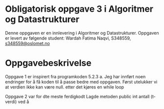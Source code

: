 # Obligatorisk oppgave 3 i Algoritmer og Datastrukturer

Denne oppgaven er en innlevering i Algoritmer og Datastrukturer. 
Oppgaven er levert av følgende student:
Wardah Fatima Naqvi, S348559, s348559@oslomet.no


# Oppgavebeskrivelse 

Oppgave 1 er inspirert fra programkoden 5.2.3 a. Jeg har innført noen endringer for å få koden til å passe bedre med oppgaven. Først utelukker vi at verdien ikke kan være null. etter det kjøres en while loop 

Oppgave 2 var for dte meste ferdigkodt Lagde metoden public int antall (t-verdi) ved å 
